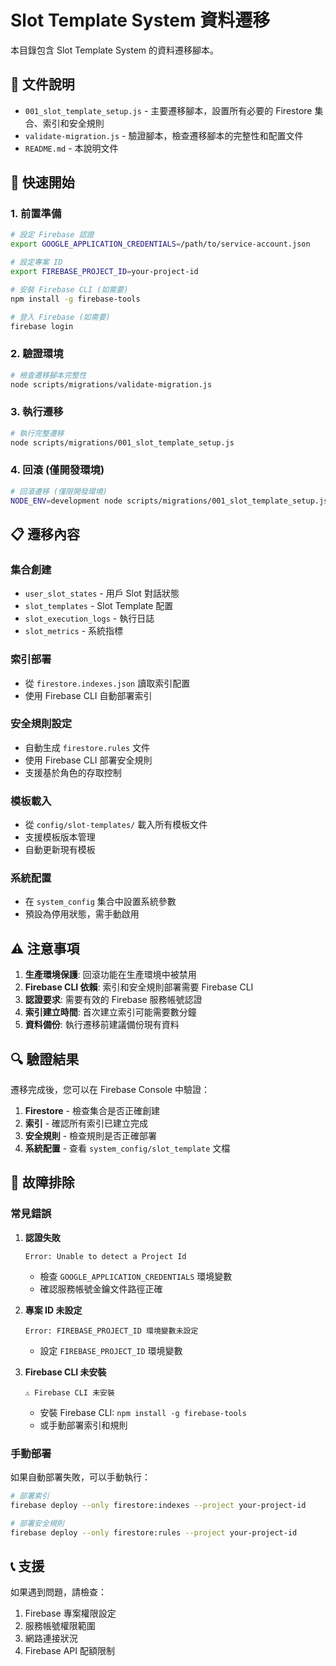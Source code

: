 # Slot Template System 資料遷移

本目錄包含 Slot Template System 的資料遷移腳本。

## 📁 文件說明

- `001_slot_template_setup.js` - 主要遷移腳本，設置所有必要的 Firestore 集合、索引和安全規則
- `validate-migration.js` - 驗證腳本，檢查遷移腳本的完整性和配置文件
- `README.md` - 本說明文件

## 🚀 快速開始

### 1. 前置準備

```bash
# 設定 Firebase 認證
export GOOGLE_APPLICATION_CREDENTIALS=/path/to/service-account.json

# 設定專案 ID
export FIREBASE_PROJECT_ID=your-project-id

# 安裝 Firebase CLI (如需要)
npm install -g firebase-tools

# 登入 Firebase (如需要)
firebase login
```

### 2. 驗證環境

```bash
# 檢查遷移腳本完整性
node scripts/migrations/validate-migration.js
```

### 3. 執行遷移

```bash
# 執行完整遷移
node scripts/migrations/001_slot_template_setup.js
```

### 4. 回滾 (僅開發環境)

```bash
# 回滾遷移 (僅限開發環境)
NODE_ENV=development node scripts/migrations/001_slot_template_setup.js rollback
```

## 📋 遷移內容

### 集合創建
- `user_slot_states` - 用戶 Slot 對話狀態
- `slot_templates` - Slot Template 配置
- `slot_execution_logs` - 執行日誌
- `slot_metrics` - 系統指標

### 索引部署
- 從 `firestore.indexes.json` 讀取索引配置
- 使用 Firebase CLI 自動部署索引

### 安全規則設定
- 自動生成 `firestore.rules` 文件
- 使用 Firebase CLI 部署安全規則
- 支援基於角色的存取控制

### 模板載入
- 從 `config/slot-templates/` 載入所有模板文件
- 支援模板版本管理
- 自動更新現有模板

### 系統配置
- 在 `system_config` 集合中設置系統參數
- 預設為停用狀態，需手動啟用

## ⚠️ 注意事項

1. **生產環境保護**: 回滾功能在生產環境中被禁用
2. **Firebase CLI 依賴**: 索引和安全規則部署需要 Firebase CLI
3. **認證要求**: 需要有效的 Firebase 服務帳號認證
4. **索引建立時間**: 首次建立索引可能需要數分鐘
5. **資料備份**: 執行遷移前建議備份現有資料

## 🔍 驗證結果

遷移完成後，您可以在 Firebase Console 中驗證：

1. **Firestore** - 檢查集合是否正確創建
2. **索引** - 確認所有索引已建立完成
3. **安全規則** - 檢查規則是否正確部署
4. **系統配置** - 查看 `system_config/slot_template` 文檔

## 🐛 故障排除

### 常見錯誤

1. **認證失敗**
   ```
   Error: Unable to detect a Project Id
   ```
   - 檢查 `GOOGLE_APPLICATION_CREDENTIALS` 環境變數
   - 確認服務帳號金鑰文件路徑正確

2. **專案 ID 未設定**
   ```
   Error: FIREBASE_PROJECT_ID 環境變數未設定
   ```
   - 設定 `FIREBASE_PROJECT_ID` 環境變數

3. **Firebase CLI 未安裝**
   ```
   ⚠️ Firebase CLI 未安裝
   ```
   - 安裝 Firebase CLI: `npm install -g firebase-tools`
   - 或手動部署索引和規則

### 手動部署

如果自動部署失敗，可以手動執行：

```bash
# 部署索引
firebase deploy --only firestore:indexes --project your-project-id

# 部署安全規則  
firebase deploy --only firestore:rules --project your-project-id
```

## 📞 支援

如果遇到問題，請檢查：
1. Firebase 專案權限設定
2. 服務帳號權限範圍
3. 網路連接狀況
4. Firebase API 配額限制